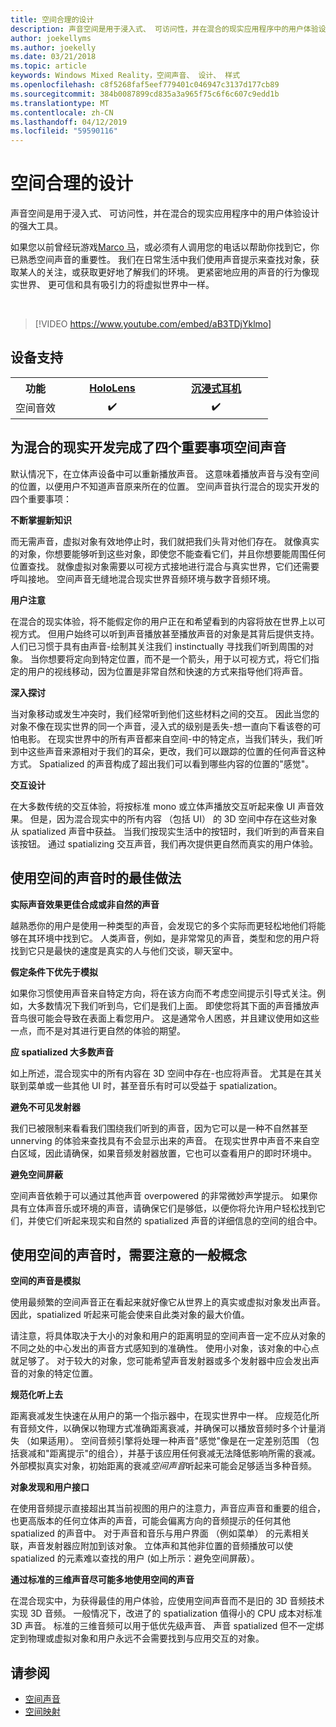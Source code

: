 ```yaml
---
title: 空间合理的设计
description: 声音空间是用于浸入式、 可访问性，并在混合的现实应用程序中的用户体验设计的强大工具。
author: joekellyms
ms.author: joekelly
ms.date: 03/21/2018
ms.topic: article
keywords: Windows Mixed Reality，空间声音、 设计、 样式
ms.openlocfilehash: c8f5268faf5eef779401c046947c3137d177cb89
ms.sourcegitcommit: 384b0087899cd835a3a965f75c6f6c607c9edd1b
ms.translationtype: MT
ms.contentlocale: zh-CN
ms.lasthandoff: 04/12/2019
ms.locfileid: "59590116"
---
```

# <a name="spatial-sound-design"></a>空间合理的设计

声音空间是用于浸入式、 可访问性，并在混合的现实应用程序中的用户体验设计的强大工具。

如果您以前曾经玩游戏[Marco 马](https://en.wikipedia.org/wiki/Marco_Polo_(game))，或必须有人调用您的电话以帮助你找到它，你已熟悉空间声音的重要性。 我们在日常生活中我们使用声音提示来查找对象，获取某人的关注，或获取更好地了解我们的环境。 更紧密地应用的声音的行为像现实世界、 更可信和具有吸引力的将虚拟世界中一样。

<br>

> [!VIDEO https://www.youtube.com/embed/aB3TDjYklmo]

## <a name="device-support"></a>设备支持

<table>
<tr>
<th>功能</th><th style="width:150px"> <a href="hololens-hardware-details.md">HoloLens</a></th><th style="width:150px"> <a href="immersive-headset-hardware-details.md">沉浸式耳机</a></th>
</tr><tr>
<td> 空间音效</td><td style="text-align: center;"> ✔️</td><td style="text-align: center;"> ✔️</td>
</tr>
</table>

## <a name="four-key-things-spatial-sound-does-for-mixed-reality-development"></a>为混合的现实开发完成了四个重要事项空间声音

默认情况下，在立体声设备中可以重新播放声音。 这意味着播放声音与没有空间的位置，以便用户不知道声音原来所在的位置。 空间声音执行混合的现实开发的四个重要事项：

**不断掌握新知识**

而无需声音，虚拟对象有效地停止时，我们就把我们头背对他们存在。 就像真实的对象，你想要能够听到这些对象，即使您不能查看它们，并且你想要能周围任何位置查找。 就像虚拟对象需要以可视方式接地进行混合与真实世界，它们还需要呼叫接地。 空间声音无缝地混合现实世界音频环境与数字音频环境。

**用户注意**

在混合的现实体验，将不能假定你的用户正在和希望看到的内容将放在世界上以可视方式。 但用户始终可以听到声音播放甚至播放声音的对象是其背后提供支持。 人们已习惯于具有由声音-绘制其关注我们 instinctually 寻找我们听到周围的对象。 当你想要将定向到特定位置，而不是一个箭头，用于以可视方式，将它们指定的用户的视线移动，因为位置是非常自然和快速的方式来指导他们将声音。

**深入探讨**

当对象移动或发生冲突时，我们经常听到他们这些材料之间的交互。 因此当您的对象不像在现实世界的同一个声音，浸入式的级别是丢失-想一直向下看该卷的可怕电影。 在现实世界中的所有声音都来自空间-中的特定点，当我们转头，我们听到中这些声音来源相对于我们的耳朵，更改，我们可以跟踪的位置的任何声音这种方式。 Spatialized 的声音构成了超出我们可以看到哪些内容的位置的"感觉"。

**交互设计**

在大多数传统的交互体验，将按标准 mono 或立体声播放交互听起来像 UI 声音效果。 但是，因为混合现实中的所有内容 （包括 UI） 的 3D 空间中存在这些对象从 spatialized 声音中获益。 当我们按现实生活中的按钮时，我们听到的声音来自该按钮。 通过 spatializing 交互声音，我们再次提供更自然而真实的用户体验。

## <a name="best-practices-when-using-spatial-sound"></a>使用空间的声音时的最佳做法

**实际声音效果更佳合成或非自然的声音**

越熟悉你的用户是使用一种类型的声音，会发现它的多个实际而更轻松地他们将能够在其环境中找到它。 人类声音，例如，是非常常见的声音，类型和您的用户将找到它只是最快的速度是真实的人与他们交谈，聊天室中。

**假定条件下优先于模拟**

如果你习惯使用声音来自特定方向，将在该方向而不考虑空间提示引导式关注。例如，大多数情况下我们听到鸟，它们是我们上面。 即使您将其下面的声音播放声音鸟很可能会导致在表面上看您用户。 这是通常令人困惑，并且建议使用如这些一点，而不是对其进行更自然的体验的期望。

**应 spatialized 大多数声音**

如上所述，混合现实中的所有内容在 3D 空间中存在-也应将声音。 尤其是在其关联到菜单或一些其他 UI 时，甚至音乐有时可以受益于 spatialization。

**避免不可见发射器**

我们已被限制来看看我们围绕我们听到的声音，因为它可以是一种不自然甚至 unnerving 的体验来查找具有不会显示出来的声音。 在现实世界中声音不来自空白区域，因此请确保，如果音频发射器放置，它也可以查看用户的即时环境中。

**避免空间屏蔽**

空间声音依赖于可以通过其他声音 overpowered 的非常微妙声学提示。 如果你具有立体声音乐或环境的声音，请确保它们是够低，以便你将允许用户轻松找到它们，并使它们听起来现实和自然的 spatialized 声音的详细信息的空间的组合中。

## <a name="general-concepts-to-keep-in-mind-when-using-spatial-sound"></a>使用空间的声音时，需要注意的一般概念

**空间的声音是模拟**

使用最频繁的空间声音正在看起来就好像它从世界上的真实或虚拟对象发出声音。 因此，spatialized 听起来可能会使来自此类对象的最大价值。

请注意，将具体取决于大小的对象和用户的距离明显的空间声音一定不应从对象的不同之处的中心发出的声音方式感知到的准确性。 使用小对象，该对象的中心点就足够了。 对于较大的对象，您可能希望声音发射器或多个发射器中应会发出声音的对象的特定位置。

**规范化听上去**

距离衰减发生快速在从用户的第一个指示器中，在现实世界中一样。 应规范化所有音频文件，以确保以物理方式准确距离衰减，并确保可以播放音频时多个计量消失 （如果适用）。 空间音频引擎将处理一种声音"感觉"像是在一定差别范围 （包括衰减和"距离提示"的组合），并基于该应用任何衰减无法降低影响所需的衰减。 外部模拟真实对象，初始距离的衰减*空间声音*听起来可能会足够适当多种音频。

**对象发现和用户接口**

在使用音频提示直接超出其当前视图的用户的注意力，声音应声音和重要的组合，也更高版本的任何立体声的声音，可能会偏离方向的音频提示的任何其他 spatialized 的声音中。 对于声音和音乐与用户界面 （例如菜单） 的元素相关联，声音发射器应附加到该对象。 立体声和其他非位置的音频播放可以使 spatialized 的元素难以查找的用户 (如上所示：避免空间屏蔽）。

**通过标准的三维声音尽可能多地使用空间的声音**

在混合现实中，为获得最佳的用户体验，应使用空间声音而不是旧的 3D 音频技术实现 3D 音频。 一般情况下，改进了的 spatialization 值得小的 CPU 成本对标准 3D 声音。 标准的三维音频可以用于低优先级声音、 声音 spatialized 但不一定绑定到物理或虚拟对象和用户永远不会需要找到与应用交互的对象。

## <a name="see-also"></a>请参阅
* [空间声音](spatial-sound.md)
* [空间映射](spatial-mapping.md)
